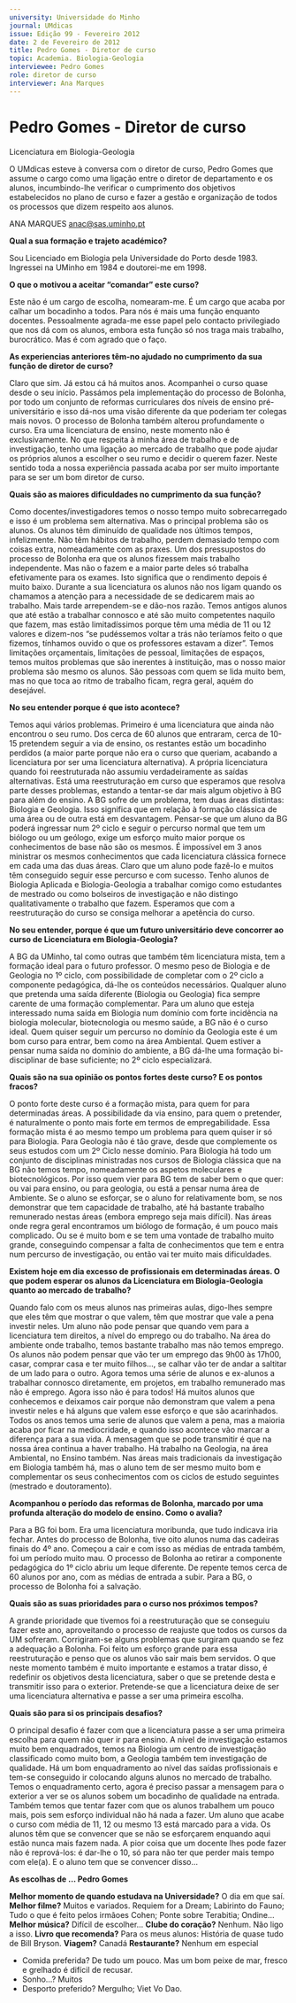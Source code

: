 ```yaml
---
university: Universidade do Minho
journal: UMdicas
issue: Edição 99 - Fevereiro 2012
date: 2 de Fevereiro de 2012
title: Pedro Gomes - Diretor de curso
topic: Academia. Biologia-Geologia
interviewee: Pedro Gomes
role: diretor de curso
interviewer: Ana Marques
---
```


# Pedro Gomes - Diretor de curso

Licenciatura em Biologia-Geologia


O UMdicas esteve à conversa com o diretor de curso, Pedro Gomes que assume o cargo como uma
ligação entre o diretor de departamento e os alunos,
incumbindo-lhe verificar o cumprimento dos objetivos estabelecidos no plano de curso e fazer a gestão
e organização de todos os processos que dizem respeito aos alunos.


ANA MARQUES
anac@sas.uminho.pt


**Qual a sua formação e trajeto académico?**

Sou Licenciado em Biologia pela Universidade do
Porto desde 1983. Ingressei na UMinho em 1984 e
doutorei-me em 1998.


**O que o motivou a aceitar “comandar” este
curso?** 

Este não é um cargo de escolha, nomearam-me.
É um cargo que acaba por calhar um bocadinho a
todos. Para nós é mais uma função enquanto docentes. Pessoalmente agrada-me esse papel pelo contacto privilegiado que nos dá com os alunos, embora
esta função só nos traga mais trabalho, burocrático.
Mas é com agrado que o faço.


**As experiencias anteriores têm-no ajudado
no cumprimento da sua função de diretor de
curso?**

Claro que sim. Já estou cá há muitos anos. Acompanhei o curso quase desde o seu início. Passámos
pela implementação do processo de Bolonha, por
todo um conjunto de reformas curriculares dos níveis de ensino pré-universitário e isso dá-nos uma
visão diferente da que poderiam ter colegas mais
novos. O processo de Bolonha também alterou
profundamente o curso. Era uma licenciatura de
ensino, neste momento não é exclusivamente. No
que respeita à minha área de trabalho e de investigação, tenho uma ligação ao mercado de trabalho
que pode ajudar os próprios alunos a escolher o seu
rumo e decidir o querem fazer. Neste sentido toda
a nossa experiência passada acaba por ser muito
importante para se ser um bom diretor de curso.


**Quais são as maiores dificuldades no cumprimento da sua função?**

Como docentes/investigadores temos o nosso tempo muito sobrecarregado e isso é um problema sem
alternativa. Mas o principal problema são os alunos.
Os alunos têm diminuído de qualidade nos últimos
tempos, infelizmente. Não têm hábitos de trabalho,
perdem demasiado tempo com coisas extra, nomeadamente com as praxes. Um dos pressupostos do
processo de Bolonha era que os alunos fizessem
mais trabalho independente. Mas não o fazem e a
maior parte deles só trabalha efetivamente para os
exames. Isto significa que o rendimento depois é
muito baixo. Durante a sua licenciatura os alunos
não nos ligam quando os chamamos a atenção para
a necessidade de se dedicarem mais ao trabalho.
Mais tarde arrependem-se e dão-nos razão. Temos
antigos alunos que até estão a trabalhar connosco e
até são muito competentes naquilo que fazem, mas
estão limitadíssimos porque têm uma média de 11
ou 12 valores e dizem-nos “se pudéssemos voltar
a trás não teríamos feito o que fizemos, tínhamos
ouvido o que os professores estavam a dizer”. Temos limitações orçamentais, limitações de pessoal,
limitações de espaços, temos muitos problemas
que são inerentes à instituição, mas o nosso maior
problema são mesmo os alunos. São pessoas com
quem se lida muito bem, mas no que toca ao ritmo
de trabalho ficam, regra geral, aquém do desejável.


**No seu entender porque é que isto acontece?**

Temos aqui vários problemas. Primeiro é uma licenciatura que ainda não encontrou o seu rumo. Dos
cerca de 60 alunos que entraram, cerca de 10- 15
pretendem seguir a via de ensino, os restantes estão um bocadinho perdidos (a maior parte porque
não era o curso que queriam, acabando a licenciatura por ser uma licenciatura alternativa). A própria licenciatura quando foi reestruturada não assumiu verdadeiramente as saídas alternativas. Está uma
reestruturação em curso que esperamos que resolva parte desses problemas, estando a tentar-se dar mais algum objetivo à BG para além do ensino. A
BG sofre de um problema, tem duas áreas distintas:
Biologia e Geologia. Isso significa que em relação
à formação clássica de uma área ou de outra está
em desvantagem. Pensar-se que um aluno da BG
poderá ingressar num 2º ciclo e seguir o percurso
normal que tem um biólogo ou um geólogo, exige
um esforço muito maior porque os conhecimentos
de base não são os mesmos. É impossível em 3
anos ministrar os mesmos conhecimentos que cada
licenciatura clássica fornece em cada uma das duas
áreas. Claro que um aluno pode fazê-lo e muitos têm
conseguido seguir esse percurso e com sucesso. Tenho alunos de Biologia Aplicada e Biologia-Geologia
a trabalhar comigo como estudantes de mestrado
ou como bolseiros de investigação e não distingo
qualitativamente o trabalho que fazem. Esperamos
que com a reestruturação do curso se consiga melhorar a apetência do curso.


**No seu entender, porque é que um futuro universitário deve concorrer ao curso de Licenciatura em Biologia-Geologia?**

A BG da UMinho, tal como outras que também têm
licenciatura mista, tem a formação ideal para o futuro professor. O mesmo peso de Biologia e de Geologia no 1º ciclo, com possibilidade de completar com o 2º ciclo a componente pedagógica, dá-lhe os
conteúdos necessários. Qualquer aluno que pretenda uma saída diferente (Biologia ou Geologia) fica
sempre carente de uma formação complementar.
Para um aluno que esteja interessado numa saída
em Biologia num domínio com forte incidência na
biologia molecular, biotecnologia ou mesmo saúde,
a BG não é o curso ideal. Quem quiser seguir um
percurso no domínio da Geologia este é um bom
curso para entrar, bem como na área Ambiental.
Quem estiver a pensar numa saída no domínio do
ambiente, a BG dá-lhe uma formação bi-disciplinar
de base suficiente; no 2º ciclo especializará.


**Quais são na sua opinião os pontos fortes
deste curso? E os pontos fracos?**

O ponto forte deste curso é a formação mista, para
quem for para determinadas áreas. A possibilidade
da via ensino, para quem o pretender, é naturalmente o ponto mais forte em termos de empregabilidade. Essa formação mista é ao mesmo tempo um
problema para quem quiser ir só para Biologia. Para
Geologia não é tão grave, desde que complemente
os seus estudos com um 2º Ciclo nesse domínio.
Para Biologia há todo um conjunto de disciplinas
ministradas nos cursos de Biologia clássica que na
BG não temos tempo, nomeadamente os aspetos
moleculares e biotecnológicos. Por isso quem vier
para BG tem de saber bem o que quer: ou vai para
ensino, ou para geologia, ou está a pensar numa
área de Ambiente. Se o aluno se esforçar, se o aluno
for relativamente bom, se nos demonstrar que tem
capacidade de trabalho, até há bastante trabalho remunerado nestas áreas (embora emprego seja mais
difícil). Nas áreas onde regra geral encontramos um
biólogo de formação, é um pouco mais complicado.
Ou se é muito bom e se tem uma vontade de trabalho muito grande, conseguindo compensar a falta de
conhecimentos que tem e entra num percurso de investigação, ou então vai ter muito mais dificuldades.


**Existem hoje em dia excesso de profissionais
em determinadas áreas. O que podem esperar os alunos da Licenciatura em Biologia-Geologia quanto ao mercado de trabalho?**

Quando falo com os meus alunos nas primeiras aulas, digo-lhes sempre que eles têm que mostrar o
que valem, têm que mostrar que vale a pena investir
neles. Um aluno não pode pensar que quando vem
para a licenciatura tem direitos, a nível do emprego
ou do trabalho. Na área do ambiente onde trabalho,
temos bastante trabalho mas não temos emprego.
Os alunos não podem pensar que vão ter um emprego das 9h00 às 17h00, casar, comprar casa e ter
muito filhos…, se calhar vão ter de andar a saltitar
de um lado para o outro. Agora temos uma série de
alunos e ex-alunos a trabalhar connosco diretamente, em projetos, em trabalho remunerado mas não
é emprego. Agora isso não é para todos! Há muitos
alunos que conhecemos e deixamos cair porque
não demonstram que valem a pena investir neles e
há alguns que valem esse esforço e que são acarinhados. Todos os anos temos uma serie de alunos
que valem a pena, mas a maioria acaba por ficar na
mediocridade, e quando isso acontece vão marcar a
diferença para a sua vida. A mensagem que se pode
transmitir é que na nossa área continua a haver trabalho. Há trabalho na Geologia, na área Ambiental,
no Ensino também. Nas áreas mais tradicionais da
investigação em Biologia também há, mas o aluno
tem de ser mesmo muito bom e complementar os
seus conhecimentos com os ciclos de estudo seguintes (mestrado e doutoramento).


**Acompanhou o período das reformas de Bolonha, marcado por uma profunda alteração do
modelo de ensino. Como o avalia?**

Para a BG foi bom. Era uma licenciatura moribunda,
que tudo indicava iria fechar. Antes do processo de
Bolonha, tive oito alunos numa das cadeiras finais
do 4º ano. Começou a cair e com isso as médias
de entrada também, foi um período muito mau. O
processo de Bolonha ao retirar a componente pedagógica do 1º ciclo abriu um leque diferente. De
repente temos cerca de 60 alunos por ano, com as
médias de entrada a subir. Para a BG, o processo de
Bolonha foi a salvação.


**Quais são as suas prioridades para o curso
nos próximos tempos?**

A grande prioridade que tivemos foi a reestruturação que se conseguiu fazer este ano, aproveitando
o processo de reajuste que todos os cursos da UM
sofreram. Corrigiram-se alguns problemas que surgiram quando se fez a adequação a Bolonha. Foi
feito um esforço grande para essa reestruturação e
penso que os alunos vão sair mais bem servidos.
O que neste momento também é muito importante e estamos a tratar disso, é redefinir os objetivos
desta licenciatura, saber o que se pretende desta
e transmitir isso para o exterior. Pretende-se que a
licenciatura deixe de ser uma licenciatura alternativa
e passe a ser uma primeira escolha.


**Quais são para si os principais desafios?**

O principal desafio é fazer com que a licenciatura
passe a ser uma primeira escolha para quem não
quer ir para ensino. A nível de investigação estamos
muito bem enquadrados, temos na Biologia um centro de investigação classificado como muito bom, a
Geologia também tem investigação de qualidade.
Há um bom enquadramento ao nível das saídas profissionais e tem-se conseguido ir colocando alguns alunos no mercado de trabalho. Temos o enquadramento certo, agora é preciso passar a mensagem para o exterior a ver se os alunos sobem um bocadinho de qualidade na entrada. Também temos que tentar fazer com que os alunos trabalhem um pouco
mais, pois sem esforço individual não há nada a
fazer. Um aluno que acabe o curso com média de
11, 12 ou mesmo 13 está marcado para a vida. Os
alunos têm que se convencer que se não se esforçarem enquando aqui estão nunca mais fazem nada.
A pior coisa que um docente lhes pode fazer não
é reprová-los: é dar-lhe o 10, só para não ter que
perder mais tempo com ele(a). E o aluno tem que se
convencer disso...


**As escolhas de …
Pedro Gomes**


**Melhor momento de quando estudava na Universidade?**
O dia em que saí.
**Melhor filme?**
Muitos e variados. Requiem for a Dream; Labirinto do Fauno; Tudo o que é feito pelos irmãoes Cohen; Ponte sobre Terabitia; Ondine…
**Melhor música?**
Difícil de escolher…
**Clube do coração?**
Nenhum. Não ligo a isso.
**Livro que recomenda?**
Para os meus alunos: História de quase tudo de Bill Bryson.
**Viagem?**
Canadá
**Restaurante?**
Nenhum em especial
* Comida preferida?
De tudo um pouco. Mas um bom peixe de mar, fresco e grelhado é difícil de recusar.
* Sonho…?
Muitos
* Desporto preferido?
Mergulho; Viet Vo Dao.
